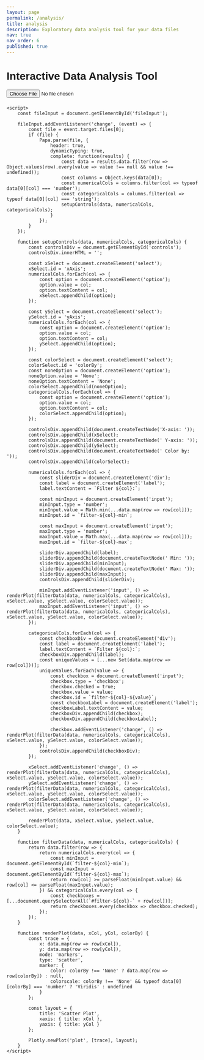 ```yaml
---
layout: page
permalink: /analysis/
title: analysis
description: Exploratory data analysis tool for your data files
nav: true
nav_order: 6
published: true
---
```


<html lang="en">
<head>
    <meta charset="UTF-8">
    <meta name="viewport" content="width=device-width, initial-scale=1.0">
    <title>Interactive Data Analysis Tool</title>
    <script src="https://cdn.plotly.com/plotly-latest.min.js"></script>
    <script src="https://cdnjs.cloudflare.com/ajax/libs/PapaParse/5.3.1/papaparse.min.js"></script>
    <style>
        body {
            font-family: Arial, sans-serif;
            margin: 20px;
        }
        #controls {
            margin-bottom: 20px;
        }
    </style>
</head>
<body>
    <h1>Interactive Data Analysis Tool</h1>
    <input type="file" id="fileInput" accept=".csv,.txt" />
    <div id="controls"></div>
    <div id="plot"></div>

    <script>
        const fileInput = document.getElementById('fileInput');

        fileInput.addEventListener('change', (event) => {
            const file = event.target.files[0];
            if (file) {
                Papa.parse(file, {
                    header: true,
                    dynamicTyping: true,
                    complete: function(results) {
                        const data = results.data.filter(row => Object.values(row).every(value => value !== null && value !== undefined));
                        const columns = Object.keys(data[0]);
                        const numericalCols = columns.filter(col => typeof data[0][col] === 'number');
                        const categoricalCols = columns.filter(col => typeof data[0][col] === 'string');
                        setupControls(data, numericalCols, categoricalCols);
                    }
                });
            }
        });

        function setupControls(data, numericalCols, categoricalCols) {
            const controlsDiv = document.getElementById('controls');
            controlsDiv.innerHTML = '';

            const xSelect = document.createElement('select');
            xSelect.id = 'xAxis';
            numericalCols.forEach(col => {
                const option = document.createElement('option');
                option.value = col;
                option.textContent = col;
                xSelect.appendChild(option);
            });

            const ySelect = document.createElement('select');
            ySelect.id = 'yAxis';
            numericalCols.forEach(col => {
                const option = document.createElement('option');
                option.value = col;
                option.textContent = col;
                ySelect.appendChild(option);
            });

            const colorSelect = document.createElement('select');
            colorSelect.id = 'colorBy';
            const noneOption = document.createElement('option');
            noneOption.value = 'None';
            noneOption.textContent = 'None';
            colorSelect.appendChild(noneOption);
            categoricalCols.forEach(col => {
                const option = document.createElement('option');
                option.value = col;
                option.textContent = col;
                colorSelect.appendChild(option);
            });

            controlsDiv.appendChild(document.createTextNode('X-axis: '));
            controlsDiv.appendChild(xSelect);
            controlsDiv.appendChild(document.createTextNode(' Y-axis: '));
            controlsDiv.appendChild(ySelect);
            controlsDiv.appendChild(document.createTextNode(' Color by: '));
            controlsDiv.appendChild(colorSelect);

            numericalCols.forEach(col => {
                const sliderDiv = document.createElement('div');
                const label = document.createElement('label');
                label.textContent = `Filter ${col}:`;

                const minInput = document.createElement('input');
                minInput.type = 'number';
                minInput.value = Math.min(...data.map(row => row[col]));
                minInput.id = `filter-${col}-min`;
                
                const maxInput = document.createElement('input');
                maxInput.type = 'number';
                maxInput.value = Math.max(...data.map(row => row[col]));
                maxInput.id = `filter-${col}-max`;

                sliderDiv.appendChild(label);
                sliderDiv.appendChild(document.createTextNode(' Min: '));
                sliderDiv.appendChild(minInput);
                sliderDiv.appendChild(document.createTextNode(' Max: '));
                sliderDiv.appendChild(maxInput);
                controlsDiv.appendChild(sliderDiv);

                minInput.addEventListener('input', () => renderPlot(filterData(data, numericalCols, categoricalCols), xSelect.value, ySelect.value, colorSelect.value));
                maxInput.addEventListener('input', () => renderPlot(filterData(data, numericalCols, categoricalCols), xSelect.value, ySelect.value, colorSelect.value));
            });

            categoricalCols.forEach(col => {
                const checkboxDiv = document.createElement('div');
                const label = document.createElement('label');
                label.textContent = `Filter ${col}:`;
                checkboxDiv.appendChild(label);
                const uniqueValues = [...new Set(data.map(row => row[col]))];
                uniqueValues.forEach(value => {
                    const checkbox = document.createElement('input');
                    checkbox.type = 'checkbox';
                    checkbox.checked = true;
                    checkbox.value = value;
                    checkbox.id = `filter-${col}-${value}`;
                    const checkboxLabel = document.createElement('label');
                    checkboxLabel.textContent = value;
                    checkboxDiv.appendChild(checkbox);
                    checkboxDiv.appendChild(checkboxLabel);

                    checkbox.addEventListener('change', () => renderPlot(filterData(data, numericalCols, categoricalCols), xSelect.value, ySelect.value, colorSelect.value));
                });
                controlsDiv.appendChild(checkboxDiv);
            });

            xSelect.addEventListener('change', () => renderPlot(filterData(data, numericalCols, categoricalCols), xSelect.value, ySelect.value, colorSelect.value));
            ySelect.addEventListener('change', () => renderPlot(filterData(data, numericalCols, categoricalCols), xSelect.value, ySelect.value, colorSelect.value));
            colorSelect.addEventListener('change', () => renderPlot(filterData(data, numericalCols, categoricalCols), xSelect.value, ySelect.value, colorSelect.value));

            renderPlot(data, xSelect.value, ySelect.value, colorSelect.value);
        }

        function filterData(data, numericalCols, categoricalCols) {
            return data.filter(row => {
                return numericalCols.every(col => {
                    const minInput = document.getElementById(`filter-${col}-min`);
                    const maxInput = document.getElementById(`filter-${col}-max`);
                    return row[col] >= parseFloat(minInput.value) && row[col] <= parseFloat(maxInput.value);
                }) && categoricalCols.every(col => {
                    const checkboxes = [...document.querySelectorAll(`#filter-${col}-` + row[col])];
                    return checkboxes.every(checkbox => checkbox.checked);
                });
            });
        }

        function renderPlot(data, xCol, yCol, colorBy) {
            const trace = {
                x: data.map(row => row[xCol]),
                y: data.map(row => row[yCol]),
                mode: 'markers',
                type: 'scatter',
                marker: {
                    color: colorBy !== 'None' ? data.map(row => row[colorBy]) : null,
                    colorscale: colorBy !== 'None' && typeof data[0][colorBy] === 'number' ? 'Viridis' : undefined
                }
            };

            const layout = {
                title: 'Scatter Plot',
                xaxis: { title: xCol },
                yaxis: { title: yCol }
            };

            Plotly.newPlot('plot', [trace], layout);
        }
    </script>
</body>
</html>
